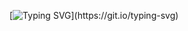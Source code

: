 [![Typing SVG](https://readme-typing-svg.demolab.com?font=Geist+Mono&size=35&pause=1000&color=2CF731&center=true&width=435&lines=Howdy+peeps!)](https://git.io/typing-svg)
